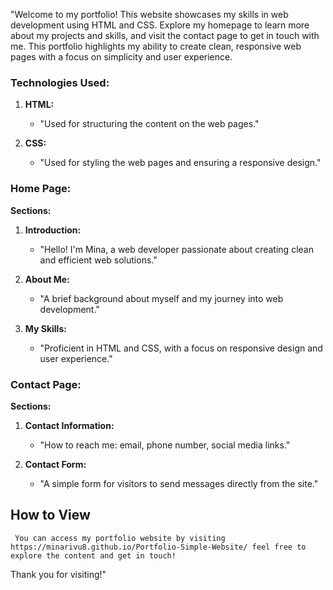 "Welcome to my portfolio! This website showcases my skills in web development using HTML and CSS. Explore my homepage to learn more about my projects and skills, and visit the contact page to get in touch with me. This portfolio highlights my ability to create clean, responsive web pages with a focus on simplicity and user experience. 

### Technologies Used:

1. **HTML:** 
   - "Used for structuring the content on the web pages."
   
2. **CSS:** 
   - "Used for styling the web pages and ensuring a responsive design."

### Home Page:

**Sections:**
1. **Introduction:** 
   - "Hello! I'm Mina, a web developer passionate about creating clean and efficient web solutions."
   
2. **About Me:** 
   - "A brief background about myself and my journey into web development."
   
3. **My Skills:** 
   - "Proficient in HTML and CSS, with a focus on responsive design and user experience."


### Contact Page:

**Sections:**
1. **Contact Information:** 
   - "How to reach me: email, phone number, social media links."
   
2. **Contact Form:** 
   - "A simple form for visitors to send messages directly from the site."
  
## How to View
     You can access my portfolio website by visiting  https://minarivu8.github.io/Portfolio-Simple-Website/ feel free to explore the content and get in touch!
     

Thank you for visiting!"
